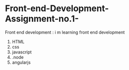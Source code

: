 # Front-end-Development-Assignment-no.1-
Front end development : i m learning front end development 
1. HTML
2. css
3. javascript
4. .node
5. angularjs
